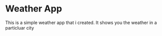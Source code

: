 # Weather App

This is a simple weather app that i created. It shows you the weather in a particluar city
